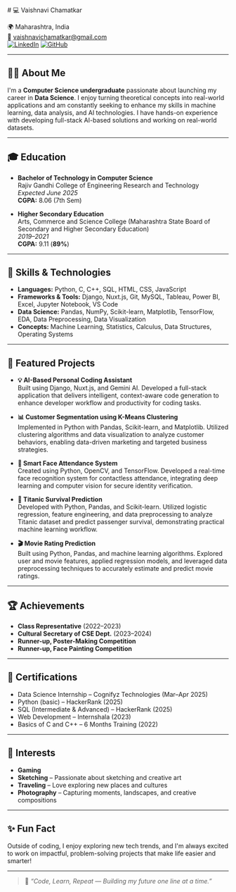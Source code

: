 

<!---
VAISHNAVICHAMATKAR/VAISHNAVICHAMATKAR is a ✨ special ✨ repository because its `README.md` (this file) appears on your GitHub profile.
You can click the Preview link to take a look at your changes.
---># 💻 Vaishnavi Chamatkar

🌍 Maharashtra, India  
📧 vaishnavichamatkar@gmail.com  
[![LinkedIn](https://img.shields.io/badge/LinkedIn-blue?logo=linkedin&logoColor=white)](https://www.linkedin.com/in/vaishnavi-chamatkar-b23176296)
[![GitHub](https://img.shields.io/badge/GitHub-181717?logo=github&logoColor=white)](https://github.com/VAISHNAVICHAMATKAR)

---

## 👩‍💻 About Me

I'm a **Computer Science undergraduate** passionate about launching my career in **Data Science**. I enjoy turning theoretical concepts into real-world applications and am constantly seeking to enhance my skills in machine learning, data analysis, and AI technologies. I have hands-on experience with developing full-stack AI-based solutions and working on real-world datasets.

---

## 🎓 Education

- **Bachelor of Technology in Computer Science**  
  Rajiv Gandhi College of Engineering Research and Technology  
  _Expected June 2025_  
  **CGPA:** 8.06 (7th Sem)

- **Higher Secondary Education**  
  Arts, Commerce and Science College (Maharashtra State Board of Secondary and Higher Secondary Education)  
  _2019–2021_  
  **CGPA:** 9.11 (**89%**)

---

## 🚀 Skills & Technologies

- **Languages:** Python, C, C++, SQL, HTML, CSS, JavaScript  
- **Frameworks & Tools:** Django, Nuxt.js, Git, MySQL, Tableau, Power BI, Excel, Jupyter Notebook, VS Code  
- **Data Science:** Pandas, NumPy, Scikit-learn, Matplotlib, TensorFlow, EDA, Data Preprocessing, Data Visualization  
- **Concepts:** Machine Learning, Statistics, Calculus, Data Structures, Operating Systems

---

## 🌟 Featured Projects

- **💡 AI-Based Personal Coding Assistant**  
  Built using Django, Nuxt.js, and Gemini AI. Developed a full-stack application that delivers intelligent, context-aware code generation to enhance developer workflow and productivity for coding tasks.

- **📊 Customer Segmentation using K-Means Clustering**  
  Implemented in Python with Pandas, Scikit-learn, and Matplotlib. Utilized clustering algorithms and data visualization to analyze customer behaviors, enabling data-driven marketing and targeted business strategies.

- **🎯 Smart Face Attendance System**  
  Created using Python, OpenCV, and TensorFlow. Developed a real-time face recognition system for contactless attendance, integrating deep learning and computer vision for secure identity verification.

- **🚢 Titanic Survival Prediction**  
  Developed with Python, Pandas, and Scikit-learn. Utilized logistic regression, feature engineering, and data preprocessing to analyze Titanic dataset and predict passenger survival, demonstrating practical machine learning workflow.

- **🎬 Movie Rating Prediction**  
  Built using Python, Pandas, and machine learning algorithms. Explored user and movie features, applied regression models, and leveraged data preprocessing techniques to accurately estimate and predict movie ratings.

---

## 🏆 Achievements

- **Class Representative** (2022–2023)
- **Cultural Secretary of CSE Dept.** (2023–2024)
- **Runner-up, Poster-Making Competition**
- **Runner-up, Face Painting Competition**

---

## 📜 Certifications

- Data Science Internship – Cognifyz Technologies (Mar–Apr 2025)
- Python (basic) – HackerRank (2025) 
- SQL (Intermediate & Advanced) – HackerRank (2025)
- Web Development – Internshala (2023)
- Basics of C and C++ – 6 Months Training (2022)

---

## 🎯 Interests

- **Gaming**
- **Sketching** – Passionate about sketching and creative art
- **Traveling** – Love exploring new places and cultures
- **Photography** – Capturing moments, landscapes, and creative compositions

---

## ✨ Fun Fact

Outside of coding, I enjoy exploring new tech trends, and I'm always excited to work on impactful, problem-solving projects that make life easier and smarter!

---

> 📌 *“Code, Learn, Repeat — Building my future one line at a time.”*
